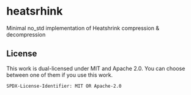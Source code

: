 # heatsrhink
Minimal no_std implementation of Heatshrink compression &amp; decompression

## License

This work is dual-licensed under MIT and Apache 2.0.
You can choose between one of them if you use this work.

`SPDX-License-Identifier: MIT OR Apache-2.0`
